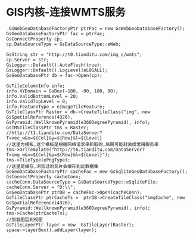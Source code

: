 # GIS内核-连接WMTS服务 #

     GsWebGeoDatabaseFactoryPtr ptrFac = new GsWebGeoDatabaseFactory();  
    GsGeoDatabaseFactoryPtr fac = ptrFac;  
    GsConnectProperty cp;  
    cp.DataSourceType = GsDataSourceType::eWeb;  
      
    GsString str = "http://t0.tianditu.com/img_c/wmts";  
    cp.Server = str;  
    GsLogger::Default().AutoFlush(true);  
    GsLogger::Default().LogLevel(eLOGALL);  
    GsGeoDatabasePtr db = fac->Open(cp);  
      
    GsTileColumnInfo info;  
    info.XYDomain = GsBox(-180, -90, 180, 90);  
    info.ValidBottomLevel = 20;  
    info.ValidTopLevel = 0;  
    info.FeatureType = eImageTileFeature;  
    GsTileClassPtr Raster = db->CreateTileClass("img", new  GsSpatialReference(4326), GsPyramid::WellknownPyramid(e360DegreePyramid), info);  
    GsTMSTileClassPtr tms = Raster;  
    //http://t1.tianditu.com/DataServer?T=vec_w&x=${Col}&y=${Row}&l=${Level}  
    //这里为模板,这个模板是根据网络请求串抓取的,后期可能封装成常用服务串  
    tms->UrlTemplate("http://t6.tianditu.com/DataServer?T=img_w&x=${Col}&y=${Row}&l=${Level}");  
    tms->TileType(ePngType);  
    //这里是缓存,浏览过的瓦片会缓存到此数据集  
    GsGeoDatabaseFactoryPtr cacheFac = new GsSqliteGeoDatabaseFactory();  
    GsConnectProperty cacheConn;  
    cacheConn.DataSourceType = GsDataSourceType::eSqliteFile;  
    cacheConn.Server = "D:\\";  
    GsGeoDatabasePtr ptrDB = cacheFac->Open(cacheConn);  
    GsTileClassPtr ptrCacheTs =  ptrDB->CreateTileClass("imgCache", new  GsSpatialReference(4326), GsPyramid::WellknownPyramid(e360DegreePyramid), info);  
    tms->Cache(ptrCacheTs);  
    //加载图层到视图  
    GsTileLayerPtr layer = new  GsTileLayer(Raster);  
    space->layerBox().addLayer(layer); 